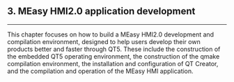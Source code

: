 ## 3. MEasy HMI2.0 application development

---

This chapter focuses on how to build a MEasy HMI2.0 development and compilation environment, designed to help users develop their own products better and faster through QT5. These include the construction of the embedded QT5 operating environment, the construction of the qmake compilation environment, the installation and configuration of QT Creator, and the compilation and operation of the MEasy HMI application.

